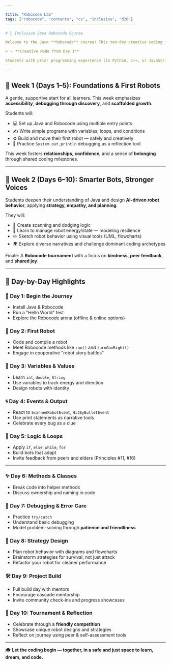 ```yaml
---

title: "Robocode Lab"
tags: ["robocode", "contents", "cs", "inclusive", "d20"]
---------------------------------------------------------

# 🤖 Inclusive Java Robocode Course

Welcome to the Java **Robocode** course! This ten-day creative coding journey blends hands-on learning, story-building, and game design as students **build, test, and battle** their own virtual robots. In this space, every learner’s story matters — we create community, celebrate curiosity, and embrace challenges together.

> ✨ **Creative Mode from Day 1**

Students with prior programming experience (in Python, C++, or JavaScript) may choose to begin directly with **Week 2** — respecting learner agency and offering **real choice**.

---
```


## 🌱 Week 1 (Days 1–5): Foundations & First Robots

A gentle, supportive start for all learners. This week emphasizes **accessibility**, **debugging through discovery**, and **scaffolded growth**.

Students will:

* 💻 Set up Java and Robocode using multiple entry points 
* ✍️ Write simple programs with variables, loops, and conditions
* ⚙️ Build and move their first robot — safely and creatively
* 📃 Practice `System.out.println` debugging as a reflection tool

This week fosters **relationships**, **confidence**, and a sense of **belonging** through shared coding milestones.

---

## 🤝 Week 2 (Days 6–10): Smarter Bots, Stronger Voices

Students deepen their understanding of Java and design **AI-driven robot behavior**, applying **strategy, empathy, and planning**.

They will:

* 🎯 Create scanning and dodging logic
* 🧠 Learn to manage robot energy/state — modeling resilience
* ✏️ Sketch robot behavior using visual tools (UML, flowcharts)
* 🌍 Explore diverse narratives and challenge dominant coding archetypes

Finale: A **Robocode tournament** with a focus on **kindness**, **peer feedback**, and **shared joy**.

---

## 📆 Day-by-Day Highlights

### 🧭 Day 1: Begin the Journey

* Install Java & Robocode
* Run a "Hello World" test
* Explore the Robocode arena (offline & online options)

### 🤖 Day 2: First Robot

* Code and compile a robot
* Meet Robocode methods like `run()` and `turnGunRight()`
* Engage in cooperative "robot story battles"

### 🌿 Day 3: Variables & Values

* Learn `int`, `double`, `String`
* Use variables to track energy and direction
* Design robots with identity

### 🌀 Day 4: Events & Output

* React to `ScannedRobotEvent`, `HitByBulletEvent`
* Use print statements as narrative tools
* Celebrate every bug as a clue

### 🔁 Day 5: Logic & Loops

* Apply `if`, `else`, `while`, `for`
* Build bots that adapt
* Invite feedback from peers and elders (Principles #11, #16)

---

### ✨ Day 6: Methods & Classes

* Break code into helper methods
* Discuss ownership and naming in code

### 🧯 Day 7: Debugging & Error Care

* Practice `try/catch`
* Understand basic debugging
* Model problem-solving through **patience and friendliness**

### 📐 Day 8: Strategy Design

* Plan robot behavior with diagrams and flowcharts
* Brainstorm strategies for survival, not just attack
* Refactor your robot for cleaner performance

### 🛠️ Day 9: Project Build

* Full build day with mentors
* Encourage cascade mentorship
* Invite community check-ins and progress showcases

### 🌈 Day 10: Tournament & Reflection

* Celebrate through a **friendly competition**
* Showcase unique robot designs and strategies
* Reflect on journey using peer & self-assessment tools

---

🎓 **Let the coding begin — together, in a safe and just space to learn, dream, and code.**

